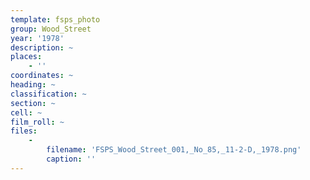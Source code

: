 ```yaml
---
template: fsps_photo
group: Wood_Street
year: '1978'
description: ~
places:
    - ''
coordinates: ~
heading: ~
classification: ~
section: ~
cell: ~
film_roll: ~
files:
    -
        filename: 'FSPS_Wood_Street_001,_No_85,_11-2-D,_1978.png'
        caption: ''
---
```

